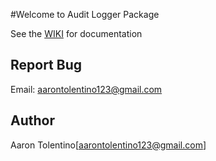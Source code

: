 #Welcome to Audit Logger Package

See the [WIKI](https://github.com/deeptruth/phpauditlogger/wiki) for documentation


## Report Bug
Email: aarontolentino123@gmail.com

## Author
Aaron Tolentino[aarontolentino123@gmail.com]